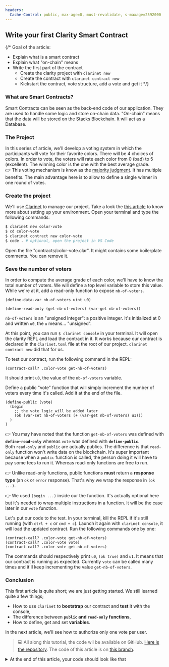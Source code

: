 ```yaml
---
headers:
  Cache-Control: public, max-age=0, must-revalidate, s-maxage=2592000
---
```


## Write your first Clarity Smart Contract

{/*
Goal of the article:
- Explain what is a smart contract
- Explain what "on-chain" means
- Write the first part of the contract
  - Create the clarity project with `clarinet new`
  - Create the contract with `clarinet contract new`
  - Kickstart the contract, vote structure, add a vote and get it
*/}

### What are Smart Contracts?

Smart Contracts can be seen as the back-end code of our application. They are used to handle some logic and store on-chain data.
"On-chain" means that the data will be stored on the Stacks Blockchain. It will act as a Database.

### The Project

In this series of article, we'll develop a voting system in which the participants will vote for their favorite colors. There will be 4 choices of colors. In order to vote, the voters will rate each color from 0 (bad) to 5 (excellent). The winning color is the one with the best average grade.  
:point_right: This voting mechanism is know as the [majority judgment](https://en.wikipedia.org/wiki/Majority_judgment). It has multiple benefits. The main advantage here is to allow to define a single winner in one round of votes.

### Create the project

We'll use [Clarinet](https://github.com/hirosystems/clarinet) to manage our project. Take a look the [this article](/00-annexes/01-setting-up-env) to know more about setting up your environment.
Open your terminal and type the following commands:

```bash
$ clarinet new color-vote
$ cd color-vote
$ clarinet contract new color-vote
$ code . # optional, open the project in VS Code
```

Open the file "contracts/color-vote.clar". It might contains some boilerplate comments. You can remove it.

### Save the number of voters

In order to compute the average grade of each color, we'll have to know the total number of voters.
We will define a top level variable to store this value. While we're at it, add a read-only function to expose `nb-of-voters`.

```clarity
(define-data-var nb-of-voters uint u0)

(define-read-only (get-nb-of-voters) (var-get nb-of-voters))
```

`nb-of-voters` is an "unsigned integer": a positive integer. It's initialized at 0 and written `u0`, the `u` means... "unsigned".

At this point, you can run `$ clarinet console` in your terminal. It will open the clarity REPL and load the contract in it. It works because our contract is declared in the `Clarinet.toml` file at the root of our project. `clarinet contract new` did that for us.

To test our contract, run the following command in the REPL:

```clarity
(contract-call? .color-vote get-nb-of-voters)
```
It should print `u0`, the value of the `nb-of-voters` variable.

Define a public "vote" function that will simply increment the number of voters every time it's called. Add it at the end of the file.

```clarity
(define-public (vote)
  (begin
    ;; the vote logic will be added later
    (ok (var-set nb-of-voters (+ (var-get nb-of-voters) u1)))
  )
)
```

:point_right: You may have noted that the function `get-nb-of-voters` was defined with **`define-read-only`** whereas `vote` was defined with **`define-public`**.  
Both `read-only` and `public` are actually publics. The difference is that `read-only` function won't write data on the blockchain. It's super important because when a `public` function is called, the person doing it will have to pay some fees to run it. Whereas read-only functions are free to run.

:point_right: Unlike read-only functions, public functions **must** return a **response type** (an `ok` or `error` response). That's why we wrap the response in `(ok ...)`.

:point_right: We used `(begin ...)` inside our the function. It's actually optional here but it's needed to wrap multiple instructions in a function. It will be the case later in our `vote` function.

Let's put our code to the test. In your terminal, kill the REPL if it's still running (with `ctrl + c` or `cmd + c`). Launch it again with `clarinet console`, it will load the updated contract. Run the following commands one by one:

```clarity
(contract-call? .color-vote get-nb-of-voters)
(contract-call? .color-vote vote)
(contract-call? .color-vote get-nb-of-voters)
```

The commands should respectively print `u0`, `(ok true)` and `u1`. It means that our contract is running as expected. Currently `vote` can be called many times and it'll keep incrementing the value `get-nb-of-voters`.

### Conclusion

This first article is quite short; we are just getting started. We still learned quite a few things;
- How to use `clarinet` to **bootstrap** our contract and **test** it with the console,
- The difference between **`public` and `read-only` functions**,
- How to define, get and set **variables**.

In the next article, we'll see how to authorize only one vote per user.

> 💻 All along this tutorial, the code wil be available on GitHub. [Here is the repository](https://github.com/hugocaillard/clarity-voting-tuto).
> The code of this article is on [this branch](https://github.com/hugocaillard/clarity-voting-tuto/tree/step-1).


<details>
<summary>At the end of this article, your code should look like that</summary>

```clarity
(define-data-var nb-of-voters uint u0)

(define-public (vote)
  (begin
    (ok (var-set nb-of-voters (+ (var-get nb-of-voters) u1)))
  )
)

(define-read-only (get-nb-of-voters) (var-get nb-of-voters))
```
</details>
